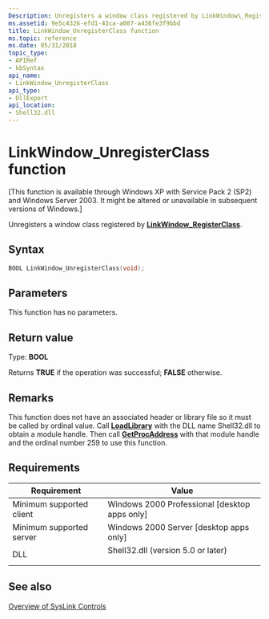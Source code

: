 ```yaml
---
Description: Unregisters a window class registered by LinkWindow\_RegisterClass.
ms.assetid: 9e5c4326-efd1-43ca-a087-a436fe3f9bbd
title: LinkWindow_UnregisterClass function
ms.topic: reference
ms.date: 05/31/2018
topic_type: 
- APIRef
- kbSyntax
api_name: 
- LinkWindow_UnregisterClass
api_type: 
- DllExport
api_location: 
- Shell32.dll
---
```


# LinkWindow\_UnregisterClass function

\[This function is available through Windows XP with Service Pack 2 (SP2) and Windows Server 2003. It might be altered or unavailable in subsequent versions of Windows.\]

Unregisters a window class registered by [**LinkWindow\_RegisterClass**](linkwindow-registerclass.md).

## Syntax


```C++
BOOL LinkWindow_UnregisterClass(void);
```



## Parameters

This function has no parameters.

## Return value

Type: **BOOL**

Returns **TRUE** if the operation was successful; **FALSE** otherwise.

## Remarks

This function does not have an associated header or library file so it must be called by ordinal value. Call [**LoadLibrary**](/windows/win32/api/libloaderapi/nf-libloaderapi-loadlibrarya) with the DLL name Shell32.dll to obtain a module handle. Then call [**GetProcAddress**](/windows/win32/api/libloaderapi/nf-libloaderapi-getprocaddress) with that module handle and the ordinal number 259 to use this function.

## Requirements



| Requirement | Value |
|-------------------------------------|---------------------------------------------------------------------------------------------------------------|
| Minimum supported client<br/> | Windows 2000 Professional \[desktop apps only\]<br/>                                                    |
| Minimum supported server<br/> | Windows 2000 Server \[desktop apps only\]<br/>                                                          |
| DLL<br/>                      | <dl> <dt>Shell32.dll (version 5.0 or later)</dt> </dl> |



## See also

<dl> <dt>

[Overview of SysLink Controls](../controls/syslink-overview.md)
</dt> </dl>

 

 
